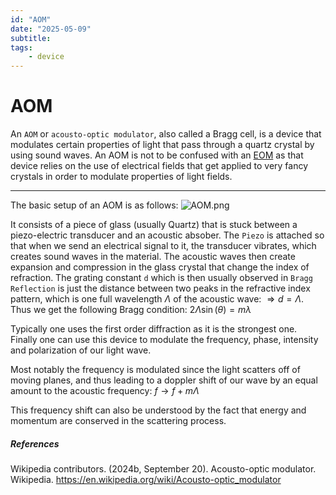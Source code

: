 ```yaml
---
id: "AOM"
date: "2025-05-09"
subtitle: 
tags:
    - device
---
```


# AOM

An `AOM` or `acousto-optic modulator`, also called a Bragg cell, is a device that modulates certain properties of light that pass through a quartz crystal by using sound waves.
An AOM is not to be confused with an [EOM](general_knowledge/EOM.md) as that device relies on the use of electrical fields that get applied to very fancy crystals in order to modulate properties of light fields.

---

The basic setup of an AOM is as follows:
![AOM.png](assets/imgs/AOM.png)

It consists of a piece of glass (usually Quartz) that is stuck between a piezo-electric transducer and an acoustic absober. The `Piezo` is attached so that when we send an electrical signal to it, the transducer vibrates, which creates sound waves in the material. The acoustic waves then create expansion and compression in the glass crystal that change the index of refraction. The grating constant `d` which is then usually observed in `Bragg Reflection` is just the distance between two peaks in the refractive index pattern, which is one full wavelength $\Lambda$ of the acoustic wave: $\Rightarrow d=\Lambda$. Thus we get the following Bragg condition:
$2\Lambda \sin(\theta) = m\lambda$

Typically one uses the first order diffraction as it is the strongest one.
Finally one can use this device to modulate the frequency, phase, intensity and polarization of our light wave.

Most notably the frequency is modulated since the light scatters off of moving planes, and thus leading to a doppler shift of our wave by an equal amount to the acoustic frequency:
$f\rightarrow f + m\Lambda$

This frequency shift can also be understood by the fact that energy and momentum are conserved in the scattering process.

##### References
Wikipedia contributors. (2024b, September 20). Acousto-optic modulator. Wikipedia. https://en.wikipedia.org/wiki/Acousto-optic_modulator
